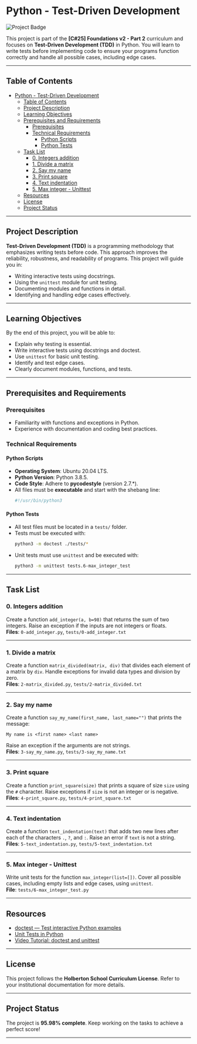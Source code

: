 # Python - Test-Driven Development

![Project Badge](https://img.shields.io/badge/Project-95.98%25-success)

This project is part of the **[C#25] Foundations v2 - Part 2** curriculum and focuses on **Test-Driven Development (TDD)** in Python. You will learn to write tests before implementing code to ensure your programs function correctly and handle all possible cases, including edge cases.

---

## Table of Contents
- [Python - Test-Driven Development](#python---test-driven-development)
  - [Table of Contents](#table-of-contents)
  - [Project Description](#project-description)
  - [Learning Objectives](#learning-objectives)
  - [Prerequisites and Requirements](#prerequisites-and-requirements)
    - [Prerequisites](#prerequisites)
    - [Technical Requirements](#technical-requirements)
      - [Python Scripts](#python-scripts)
      - [Python Tests](#python-tests)
  - [Task List](#task-list)
    - [0. Integers addition](#0-integers-addition)
    - [1. Divide a matrix](#1-divide-a-matrix)
    - [2. Say my name](#2-say-my-name)
    - [3. Print square](#3-print-square)
    - [4. Text indentation](#4-text-indentation)
    - [5. Max integer - Unittest](#5-max-integer---unittest)
  - [Resources](#resources)
  - [License](#license)
  - [Project Status](#project-status)

---

## Project Description

**Test-Driven Development (TDD)** is a programming methodology that emphasizes writing tests before code. This approach improves the reliability, robustness, and readability of programs. This project will guide you in:
- Writing interactive tests using docstrings.
- Using the `unittest` module for unit testing.
- Documenting modules and functions in detail.
- Identifying and handling edge cases effectively.

---

## Learning Objectives

By the end of this project, you will be able to:
- Explain why testing is essential.
- Write interactive tests using docstrings and doctest.
- Use `unittest` for basic unit testing.
- Identify and test edge cases.
- Clearly document modules, functions, and tests.

---

## Prerequisites and Requirements

### Prerequisites
- Familiarity with functions and exceptions in Python.
- Experience with documentation and coding best practices.

### Technical Requirements

#### Python Scripts
- **Operating System**: Ubuntu 20.04 LTS.
- **Python Version**: Python 3.8.5.
- **Code Style**: Adhere to **pycodestyle** (version 2.7.*).
- All files must be **executable** and start with the shebang line:  
  ```bash
  #!/usr/bin/python3
  ```

#### Python Tests
- All test files must be located in a `tests/` folder.
- Tests must be executed with:  
  ```bash
  python3 -m doctest ./tests/*
  ```
- Unit tests must use `unittest` and be executed with:  
  ```bash
  python3 -m unittest tests.6-max_integer_test
  ```

---

## Task List

### 0. Integers addition
Create a function `add_integer(a, b=98)` that returns the sum of two integers. Raise an exception if the inputs are not integers or floats.  
**Files**: `0-add_integer.py`, `tests/0-add_integer.txt`

---

### 1. Divide a matrix
Create a function `matrix_divided(matrix, div)` that divides each element of a matrix by `div`. Handle exceptions for invalid data types and division by zero.  
**Files**: `2-matrix_divided.py`, `tests/2-matrix_divided.txt`

---

### 2. Say my name
Create a function `say_my_name(first_name, last_name="")` that prints the message:  
```text
My name is <first name> <last name>
```
Raise an exception if the arguments are not strings.  
**Files**: `3-say_my_name.py`, `tests/3-say_my_name.txt`

---

### 3. Print square
Create a function `print_square(size)` that prints a square of size `size` using the `#` character. Raise exceptions if `size` is not an integer or is negative.  
**Files**: `4-print_square.py`, `tests/4-print_square.txt`

---

### 4. Text indentation
Create a function `text_indentation(text)` that adds two new lines after each of the characters `.`, `?`, and `:`. Raise an error if `text` is not a string.  
**Files**: `5-text_indentation.py`, `tests/5-text_indentation.txt`

---

### 5. Max integer - Unittest
Write unit tests for the function `max_integer(list=[])`. Cover all possible cases, including empty lists and edge cases, using `unittest`.  
**File**: `tests/6-max_integer_test.py`

---

## Resources

- [doctest — Test interactive Python examples](https://docs.python.org/3/library/doctest.html)
- [Unit Tests in Python](https://realpython.com/python-testing/)
- [Video Tutorial: doctest and unittest](https://www.youtube.com/watch?v=6tNS--WetLI)

---

## License

This project follows the **Holberton School Curriculum License**. Refer to your institutional documentation for more details.

---

## Project Status

The project is **95.98% complete**. Keep working on the tasks to achieve a perfect score!

---
